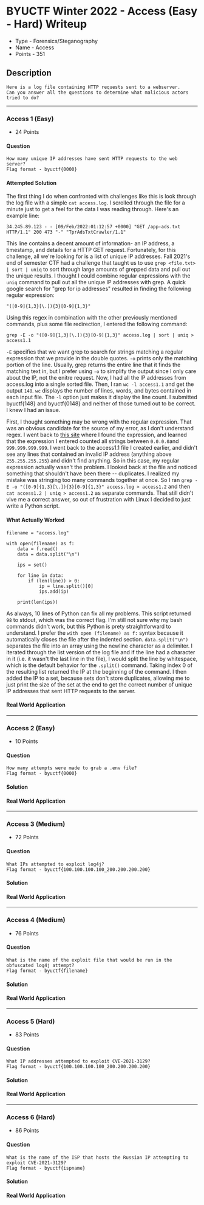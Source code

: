 # BYUCTF Winter 2022 - Access (Easy - Hard) Writeup
* Type - Forensics/Steganography
* Name - Access
* Points - 351

## Description
```
Here is a log file containing HTTP requests sent to a webserver. 
Can you answer all the questions to determine what malicious actors tried to do?
```

---

### Access 1 (Easy)
* 24 Points

#### Question
```
How many unique IP addresses have sent HTTP requests to the web server?
Flag format - byuctf{0000}
```

#### Attempted Solution
The first thing I do when confronted with challenges like this is look through the log file with a simple `cat access.log`. I scrolled through the file for a minute just to get a feel for the data I was reading through. Here's an example line:
```
34.245.89.123 - - [09/Feb/2022:01:12:57 +0000] "GET /app-ads.txt HTTP/1.1" 200 473 "-" "TprAdsTxtCrawler/1.1"
```

This line contains a decent amount of information- an IP address, a timestamp, and details for a HTTP GET request. Fortunately, for this challenge, all we're looking for is a list of unique IP addresses. Fall 2021's end of semester CTF had a challenge that taught us to use `grep <file.txt> | sort | uniq` to sort through large amounts of grepped data and pull out the unique results. I thought I could combine regular expressions with the `uniq` command to pull out all the unique IP addresses with grep. A quick google search for "grep for ip addresses" resulted in finding the following regular expression:
```
"([0-9]{1,3}[\.]){3}[0-9]{1,3}"
```

Using this regex in combination with the other previously mentioned commands, plus some file redirection, I entered the following command:
```
grep -E -o "([0-9]{1,3}[\.]){3}[0-9]{1,3}" access.log | sort | uniq > access1.1
```

`-E` specifies that we want grep to search for strings matching a regular expression that we provide in the double quotes. `-o` prints only the matching portion of the line. Usually, grep returns the entire line that it finds the matching text in, but I prefer using `-o` to simplify the output since I only care about the IP, not the enitre request. Now, I had all the IP addresses from access.log into a single sorted file. Then, I ran `wc -l access1.1` and get the output `148`. `wc` displays the number of lines, words, and bytes contained in each input file. The `-l` option just makes it display the line count. I submitted byuctf{148} and byuctf{0148} and neither of those turned out to be correct. I knew I had an issue.

First, I thought something may be wrong with the regular expression. That was an obvious candidate for the source of my error, as I don't understand regex. I went back to [this site](https://www.shellhacks.com/regex-find-ip-addresses-file-grep/) where I found the expression, and learned that the expression I entered counted all strings between `0.0.0.0`and `999.999.999.999`. I went back to the access1.1 file I created earlier, and didn't see any lines that contained an invalid IP address (anything above `255.255.255.255`) and didn't find anything. So in this case, my regular expression actually wasn't the problem. I looked back at the file and noticed something that shouldn't have been there -- duplicates. I realized my mistake was stringing too many commands together at once. So I ran `grep -E -o "([0-9]{1,3}[\.]){3}[0-9]{1,3}" access.log > access1.2` and then `cat access1.2 | uniq > access1.2` as separate commands. That still didn't vive me a correct answer, so out of frustration with Linux I decided to just write a Python script.

#### What Actually Worked
```
filename = "access.log"

with open(filename) as f:
    data = f.read()
    data = data.split("\n")
    
    ips = set()
    
    for line in data:
        if (len(line)) > 0:   
            ip = line.split()[0]
            ips.add(ip)

    print(len(ips))
```
As always, 10 lines of Python can fix all my problems. This script returned `98` to stdout, which was the correct flag. I'm still not sure why my bash commands didn't work, but this Python is prety straightforward to understand. I prefer the `with open (filename) as f:` syntax because it automatically closes the file after the indented section. `data.split("\n")` separates the file into an array using the newline character as a delimiter. I iterated through the list version of the log file and if the line had a character in it (i.e. it wasn't the last line in the file), I would split the line by whitespace, which is the default behavior for the `.split()` command. Taking index 0 of the resulting list returned the IP at the beginning of the command. I then added the IP to a set, because sets don't store duplicates, allowing me to just print the size of the set at the end to get the correct number of unique IP addresses that sent HTTP requests to the server.

#### Real World Application

---

### Access 2 (Easy)
* 10 Points

#### Question
```
How many attempts were made to grab a .env file?
Flag format - byuctf{0000}
```

#### Solution

#### Real World Application

---

### Access 3 (Medium)
* 72 Points

#### Question
```
What IPs attempted to exploit log4j?
Flag format - byuctf{100.100.100.100_200.200.200.200}
```

#### Solution

#### Real World Application

---

### Access 4 (Medium)
* 76 Points

#### Question
```
What is the name of the exploit file that would be run in the obfuscated log4j attempt?
Flag format - byuctf{filename}
```

#### Solution

#### Real World Application

---

### Access 5 (Hard)
* 83 Points

#### Question
```
What IP addresses attempted to exploit CVE-2021-3129?
Flag format - byuctf{100.100.100.100_200.200.200.200}
```

#### Solution

#### Real World Application

---

### Access 6 (Hard)
* 86 Points

#### Question
```
What is the name of the ISP that hosts the Russian IP attempting to exploit CVE-2021-3129?
Flag format - byuctf{ispname}
```

#### Solution

#### Real World Application
